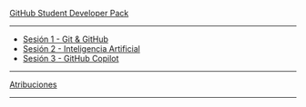 [GitHub Student Developer Pack](/2024/sdp)

---

- [Sesión 1 - Git & GitHub](/2024/s1/conservation)
- [Sesión 2 - Inteligencia Artificial](/2024/s2/museum)
- [Sesión 3 - GitHub Copilot](/2024/s3/decipher)

---

[Atribuciones]()

---